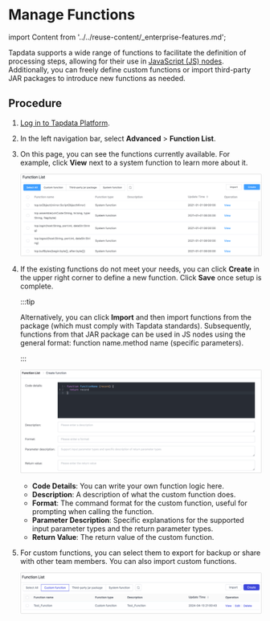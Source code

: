 # Manage Functions
import Content from '../../reuse-content/_enterprise-features.md';

<Content />

Tapdata supports a wide range of functions to facilitate the definition of processing steps, allowing for their use in [JavaScript (JS) nodes](../data-pipeline/data-development/process-node#js-process). Additionally, you can freely define custom functions or import third-party JAR packages to introduce new functions as needed.

## Procedure

1. [Log in to Tapdata Platform](../log-in.md).

2. In the left navigation bar, select **Advanced** > **Function List**.

3. On this page, you can see the functions currently available. For example, click **View** next to a system function to learn more about it.

   ![View Functions](../../images/view_functions.png)

4. If the existing functions do not meet your needs, you can click **Create** in the upper right corner to define a new function. Click **Save** once setup is complete.

   :::tip

   Alternatively, you can click **Import** and then import functions from the package (which must comply with Tapdata standards). Subsequently, functions from that JAR package can be used in JS nodes using the general format: function name.method name (specific parameters).

   :::

   ![](../../images/create_function.png)

   - **Code Details**: You can write your own function logic here.
   - **Description**: A description of what the custom function does.
   - **Format**: The command format for the custom function, useful for prompting when calling the function.
   - **Parameter Description**: Specific explanations for the supported input parameter types and the return parameter types.
   - **Return Value**: The return value of the custom function.

5. For custom functions, you can select them to export for backup or share with other team members. You can also import custom functions.

   ![Import/Export Functions](../../images/import_export_functions.png)